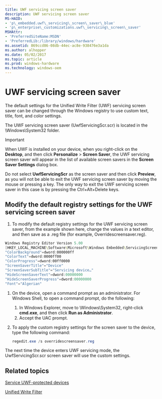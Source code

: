 ```yaml
---
title: UWF servicing screen saver
description: UWF servicing screen saver
MS-HAID:
- 'p\_embedded.uwf\_servicing\_screen\_saver\_blue'
- 'p\_enterprise\_customizations.uwf\_servicing\_screen\_saver'
MSHAttr:
- 'PreferredSiteName:MSDN'
- 'PreferredLib:/library/windows/hardware'
ms.assetid: 869ccd86-08db-44ec-ac8e-938476e3a1da
ms.author: alhopper
ms.date: 05/02/2017
ms.topic: article
ms.prod: windows-hardware
ms.technology: windows-oem
---
```

# UWF servicing screen saver

The default settings for the Unified Write Filter (UWF) servicing screen saver can be changed through the Windows registry to use custom text, title, font, and color settings.

The UWF servicing screen saver (UwfServicingScr.scr) is located in the \\Windows\\System32 folder.

> [!Important]
> When UWF is installed on your device, when you right-click on the **Desktop**, and then click **Personalize** &gt; **Screen Saver**, the UWF servicing screen saver will appear in the list of available screen savers in the **Screen Saver Settings** dialog box.

Do not select **UwfServicingScr** as the screen saver and then click **Preview**, as you will not be able to exit the UWF servicing screen saver by moving the mouse or pressing a key. The only way to exit the UWF servicing screen saver in this case is by pressing the Ctrl+Alt+Delete keys.

## Modify the default registry settings for the UWF servicing screen saver

1. To modify the default registry settings for the UWF servicing screen saver, from the example shown here, change the values in a text editor, and then save as a .reg file (for example, Overridescreensaver.reg).

```powershell
Windows Registry Editor Version 5.00
[HKEY_LOCAL_MACHINE\Software\Microsoft\Windows Embedded\ServicingScreenSaver]
"ColorBackground"=dword:000000ff
"ColorText"=dword:0000ff00
"ColorProgress"=dword:00ff0000
"ScreenSaverTitle"="Device"
"ScreenSaverSubTitle"="Servicing device…"
"HideScreenSaverText"=dword:00000000
"HideScreenSaverProgress"=dword:00000000
"Font"="Algerian"
```

1. On the device, open a command prompt as an administrator. For Windows Shell, to open a command prompt, do the following:
   1. In Windows Explorer, move to \\Windows\\System32, right-click **cmd.exe**, and then click **Run as Administrator**.
   1. Accept the UAC prompt.
1. To apply the custom registry settings for the screen saver to the device, type the following command:

   ```powershell
   regedit.exe /s overridescreensaver.reg
   ```

The next time the device enters UWF servicing mode, the UwfServicingScr.scr screen saver will use the custom settings.

## Related topics

[Service UWF-protected devices](service-uwf-protected-devices.md)

[Unified Write Filter](unified-write-filter.md)